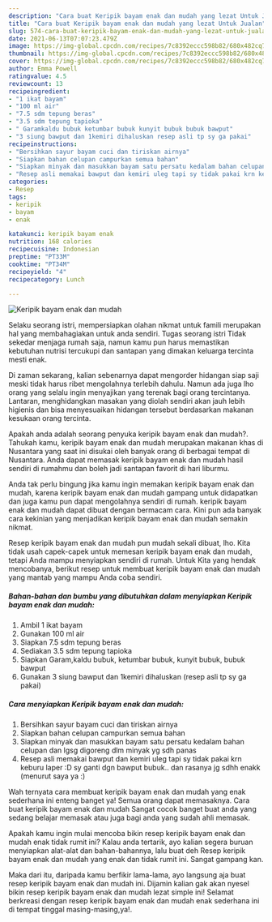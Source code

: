```yaml
---
description: "Cara buat Keripik bayam enak dan mudah yang lezat Untuk Jualan"
title: "Cara buat Keripik bayam enak dan mudah yang lezat Untuk Jualan"
slug: 574-cara-buat-keripik-bayam-enak-dan-mudah-yang-lezat-untuk-jualan
date: 2021-06-13T07:07:23.479Z
image: https://img-global.cpcdn.com/recipes/7c8392eccc598b82/680x482cq70/keripik-bayam-enak-dan-mudah-foto-resep-utama.jpg
thumbnail: https://img-global.cpcdn.com/recipes/7c8392eccc598b82/680x482cq70/keripik-bayam-enak-dan-mudah-foto-resep-utama.jpg
cover: https://img-global.cpcdn.com/recipes/7c8392eccc598b82/680x482cq70/keripik-bayam-enak-dan-mudah-foto-resep-utama.jpg
author: Emma Powell
ratingvalue: 4.5
reviewcount: 13
recipeingredient:
- "1 ikat bayam"
- "100 ml air"
- "7.5 sdm tepung beras"
- "3.5 sdm tepung tapioka"
- " Garamkaldu bubuk ketumbar bubuk kunyit bubuk bubuk bawput"
- "3 siung bawput dan 1kemiri dihaluskan resep asli tp sy ga pakai"
recipeinstructions:
- "Bersihkan sayur bayam cuci dan tiriskan airnya"
- "Siapkan bahan celupan campurkan semua bahan"
- "Siapkan minyak dan masukkan bayam satu persatu kedalam bahan celupan dan lgsg digoreng dlm minyak yg sdh panas"
- "Resep asli memakai bawput dan kemiri uleg tapi sy tidak pakai krn keburu laper :D sy ganti dgn bawput bubuk.. dan rasanya jg sdhh enakk (menurut saya ya :)"
categories:
- Resep
tags:
- keripik
- bayam
- enak

katakunci: keripik bayam enak 
nutrition: 168 calories
recipecuisine: Indonesian
preptime: "PT33M"
cooktime: "PT34M"
recipeyield: "4"
recipecategory: Lunch

---
```



![Keripik bayam enak dan mudah](https://img-global.cpcdn.com/recipes/7c8392eccc598b82/680x482cq70/keripik-bayam-enak-dan-mudah-foto-resep-utama.jpg)

Selaku seorang istri, mempersiapkan olahan nikmat untuk famili merupakan hal yang membahagiakan untuk anda sendiri. Tugas seorang istri Tidak sekedar menjaga rumah saja, namun kamu pun harus memastikan kebutuhan nutrisi tercukupi dan santapan yang dimakan keluarga tercinta mesti enak.

Di zaman  sekarang, kalian sebenarnya dapat mengorder hidangan siap saji meski tidak harus ribet mengolahnya terlebih dahulu. Namun ada juga lho orang yang selalu ingin menyajikan yang terenak bagi orang tercintanya. Lantaran, menghidangkan masakan yang diolah sendiri akan jauh lebih higienis dan bisa menyesuaikan hidangan tersebut berdasarkan makanan kesukaan orang tercinta. 



Apakah anda adalah seorang penyuka keripik bayam enak dan mudah?. Tahukah kamu, keripik bayam enak dan mudah merupakan makanan khas di Nusantara yang saat ini disukai oleh banyak orang di berbagai tempat di Nusantara. Anda dapat memasak keripik bayam enak dan mudah hasil sendiri di rumahmu dan boleh jadi santapan favorit di hari liburmu.

Anda tak perlu bingung jika kamu ingin memakan keripik bayam enak dan mudah, karena keripik bayam enak dan mudah gampang untuk didapatkan dan juga kamu pun dapat mengolahnya sendiri di rumah. keripik bayam enak dan mudah dapat dibuat dengan bermacam cara. Kini pun ada banyak cara kekinian yang menjadikan keripik bayam enak dan mudah semakin nikmat.

Resep keripik bayam enak dan mudah pun mudah sekali dibuat, lho. Kita tidak usah capek-capek untuk memesan keripik bayam enak dan mudah, tetapi Anda mampu menyiapkan sendiri di rumah. Untuk Kita yang hendak mencobanya, berikut resep untuk membuat keripik bayam enak dan mudah yang mantab yang mampu Anda coba sendiri.

<!--inarticleads1-->

##### Bahan-bahan dan bumbu yang dibutuhkan dalam menyiapkan Keripik bayam enak dan mudah:

1. Ambil 1 ikat bayam
1. Gunakan 100 ml air
1. Siapkan 7.5 sdm tepung beras
1. Sediakan 3.5 sdm tepung tapioka
1. Siapkan  Garam,kaldu bubuk, ketumbar bubuk, kunyit bubuk, bubuk bawput
1. Gunakan 3 siung bawput dan 1kemiri dihaluskan (resep asli tp sy ga pakai)




<!--inarticleads2-->

##### Cara menyiapkan Keripik bayam enak dan mudah:

1. Bersihkan sayur bayam cuci dan tiriskan airnya
1. Siapkan bahan celupan campurkan semua bahan
1. Siapkan minyak dan masukkan bayam satu persatu kedalam bahan celupan dan lgsg digoreng dlm minyak yg sdh panas
1. Resep asli memakai bawput dan kemiri uleg tapi sy tidak pakai krn keburu laper :D sy ganti dgn bawput bubuk.. dan rasanya jg sdhh enakk (menurut saya ya :)




Wah ternyata cara membuat keripik bayam enak dan mudah yang enak sederhana ini enteng banget ya! Semua orang dapat memasaknya. Cara buat keripik bayam enak dan mudah Sangat cocok banget buat anda yang sedang belajar memasak atau juga bagi anda yang sudah ahli memasak.

Apakah kamu ingin mulai mencoba bikin resep keripik bayam enak dan mudah enak tidak rumit ini? Kalau anda tertarik, ayo kalian segera buruan menyiapkan alat-alat dan bahan-bahannya, lalu buat deh Resep keripik bayam enak dan mudah yang enak dan tidak rumit ini. Sangat gampang kan. 

Maka dari itu, daripada kamu berfikir lama-lama, ayo langsung aja buat resep keripik bayam enak dan mudah ini. Dijamin kalian gak akan nyesel bikin resep keripik bayam enak dan mudah lezat simple ini! Selamat berkreasi dengan resep keripik bayam enak dan mudah enak sederhana ini di tempat tinggal masing-masing,ya!.

